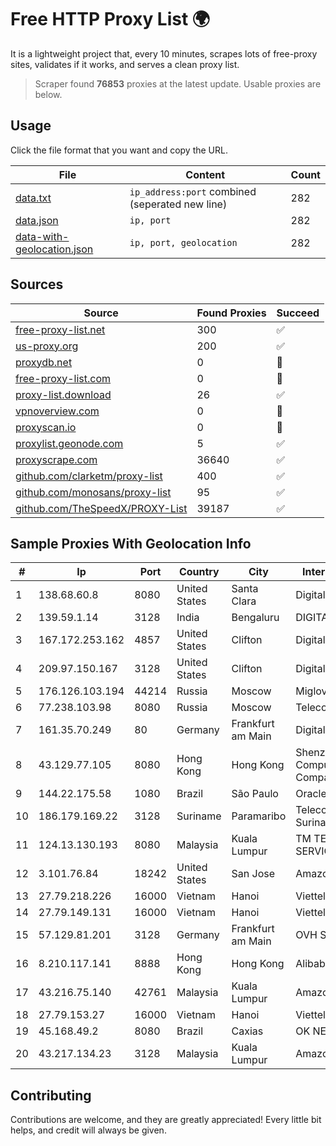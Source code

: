 
# Free HTTP Proxy List 🌍

It is a lightweight project that, every 10 minutes, scrapes lots of free-proxy sites, validates if it works, and serves a clean proxy list.


> Scraper found **76853** proxies at the latest update. Usable proxies are below.

## Usage

Click the file format that you want and copy the URL.


|File|Content|Count|
|----|-------|-----|
|[data.txt](https://raw.githubusercontent.com/themiralay/Proxy-List-World/master/data.txt)|`ip_address:port` combined (seperated new line)|282|
|[data.json](https://raw.githubusercontent.com/themiralay/Proxy-List-World/master/data.json)|`ip, port`|282|
|[data-with-geolocation.json](https://raw.githubusercontent.com/themiralay/Proxy-List-World/master/data-with-geolocation.json)|`ip, port, geolocation`|282|

## Sources

|Source|Found Proxies|Succeed|
|------|-------------|-------|
|[free-proxy-list.net](https://free-proxy-list.net)|300|✅|
|[us-proxy.org](https://www.us-proxy.org)|200|✅|
|[proxydb.net](http://proxydb.net)|0|🚫|
|[free-proxy-list.com](https://free-proxy-list.com/?page=&port=&type%5B%5D=http&type%5B%5D=https&up_time=0&search=Search)|0|🚫|
|[proxy-list.download](https://www.proxy-list.download/HTTP)|26|✅|
|[vpnoverview.com](https://vpnoverview.com/privacy/anonymous-browsing/free-proxy-servers)|0|🚫|
|[proxyscan.io](https://www.proxyscan.io)|0|🚫|
|[proxylist.geonode.com](https://proxylist.geonode.com/api/proxy-list?limit=300&page=1&sort_by=lastChecked&sort_type=desc&protocols=http,https)|5|✅|
|[proxyscrape.com](https://api.proxyscrape.com/v2/?request=displayproxies&protocol=http&timeout=10000&country=all&ssl=all&anonymity=all)|36640|✅|
|[github.com/clarketm/proxy-list](https://raw.githubusercontent.com/clarketm/proxy-list/master/proxy-list-raw.txt)|400|✅|
|[github.com/monosans/proxy-list](https://raw.githubusercontent.com/monosans/proxy-list/main/proxies/http.txt)|95|✅|
|[github.com/TheSpeedX/PROXY-List](https://raw.githubusercontent.com/TheSpeedX/PROXY-List/master/http.txt)|39187|✅|


## Sample Proxies With Geolocation Info

|#|Ip|Port|Country|City|Internet Service Provider|
|-|--|----|-------|----|-------------------------|
|1|138.68.60.8|8080|United States|Santa Clara|DigitalOcean, LLC|
|2|139.59.1.14|3128|India|Bengaluru|DIGITALOCEAN|
|3|167.172.253.162|4857|United States|Clifton|DigitalOcean, LLC|
|4|209.97.150.167|3128|United States|Clifton|DigitalOcean, LLC|
|5|176.126.103.194|44214|Russia|Moscow|Miglovets Egor Andreevich|
|6|77.238.103.98|8080|Russia|Moscow|Telecom-Birzha, LLC|
|7|161.35.70.249|80|Germany|Frankfurt am Main|DigitalOcean, LLC|
|8|43.129.77.105|8080|Hong Kong|Hong Kong|Shenzhen Tencent Computer Systems Company Limited|
|9|144.22.175.58|1080|Brazil|São Paulo|Oracle Corporation|
|10|186.179.169.22|3128|Suriname|Paramaribo|Telecommunicationcompany Suriname - TeleSur|
|11|124.13.130.193|8080|Malaysia|Kuala Lumpur|TM TECHNOLOGY SERVICES SDN BHD|
|12|3.101.76.84|18242|United States|San Jose|Amazon.com, Inc.|
|13|27.79.218.226|16000|Vietnam|Hanoi|Viettel Corporation|
|14|27.79.149.131|16000|Vietnam|Hanoi|Viettel Corporation|
|15|57.129.81.201|3128|Germany|Frankfurt am Main|OVH SAS|
|16|8.210.117.141|8888|Hong Kong|Hong Kong|Alibaba.com LLC|
|17|43.216.75.140|42761|Malaysia|Kuala Lumpur|Amazon.com, Inc.|
|18|27.79.153.27|16000|Vietnam|Hanoi|Viettel Corporation|
|19|45.168.49.2|8080|Brazil|Caxias|OK NET INFOR LTDA|
|20|43.217.134.23|3128|Malaysia|Kuala Lumpur|Amazon.com, Inc.|



## Contributing

Contributions are welcome, and they are greatly appreciated! Every
little bit helps, and credit will always be given.

